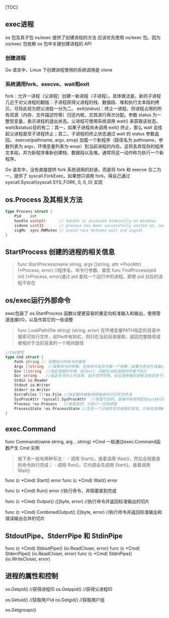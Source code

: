 [TOC]

## exec进程
os 包及其子包 os/exec 提供了创建进程的方法
应该优先使用 os/exec 包。因为 os/exec 包依赖 os 包中关键创建进程的 API


### 创建进程
Go 语言中，Linux 下创建进程使用的系统调用是 clone


### 系统调用fork、execve、wait和exit
fork：允许一进程（父进程）创建一新进程（子进程）。具体做法是，新的子进程几近于对父进程的翻版：子进程获得父进程的栈、数据段、堆和执行文本段的拷贝。可将此视为把父进程一分为二。
exit(status)：终止一进程，将进程占用的所有资源（内存、文件描述符等）归还内核，交其进行再次分配。参数 status 为一整型变量，表示进程的退出状态。父进程可使用系统调用 wait() 来获取该状态。
wait(&status)目的有二：其一，如果子进程尚未调用 exit() 终止，那么 wait 会挂起父进程直至子进程终止；其二，子进程的终止状态通过 wait 的 status 参数返回。
execve(pathname, argv, envp) 加载一个新程序（路径名为 pathname，参数列表为 argv，环境变量列表为 envp）到当前进程的内存。这将丢弃现存的程序文本段，并为新程序重新创建栈、数据段以及堆。通常将这一动作称为执行一个新程序。

Go 语言中，没有直接提供 fork 系统调用的封装，而是将 fork 和 execve 合二为一，提供了 syscall.ForkExec。如果想只调用 fork，得自己通过 syscall.Syscall(syscall.SYS_FORK, 0, 0, 0) 实现


## os.Process 及其相关方法
```go
type Process struct {
	Pid    int
	handle uintptr      // handle is accessed atomically on Windows
	isdone uint32       // process has been successfully waited on, non zero if true
	sigMu  sync.RWMutex // avoid race between wait and signal
}
```

## StartProcess 创建的进程的相关信息
>func StartProcess(name string, argv []string, attr *ProcAttr) (*Process, error)   //程序名、命令行参数、属性
>func FindProcess(pid int) (*Process, error)通过 pid 查找一个运行中的进程。即使 pid 对应的进程不存在


## os/exec运行外部命令
exec包装了 os.StartProcess 函数以便更容易的重定向标准输入和输出，使用管道连接I/O，以及作其它的一些调整

>func LookPath(file string) (string, error)
>在环境变量PATH指定的目录中搜索可执行文件，如file中有斜杠，则只在当前目录搜索。返回完整路径或者相对于当前目录的一个相对路径

```go
//Cmd类型
type Cmd struct {
    Path string // 将要执行的命令的路径
    Args []string  //保管命令的参数，包括命令名作为第一个参数；如果为空切片或者nil，相当于无参数命令
    Env []string  //指定进程的环境，如为nil，则是在当前进程的环境下执行
    Dir string    //指定命令的工作目录。如为空字符串，会在调用者的进程当前目录下执行
    Stdin io.Reader
    Stdout io.Writer
    Stderr io.Writer
    ExtraFiles []*os.File //指定额外被新进程继承的已打开文件流
    SysProcAttr *syscall.SysProcAttr  //保管可选的、各操作系统特定的sys执行属性
    Process *os.Process   //是底层的，只执行一次的进程
    ProcessState *os.ProcessState //包含一个已经存在的进程的信息，只有在调用Wait或Run后才可用
}
``` 

## exec.Command
func Command(name string, arg ...string) *Cmd
一般通过exec.Command函数产生 Cmd 实例

>接下来一般有两种写法：
    - 调用 Start()，接着调用 Wait()，然后会阻塞直到命令执行完成；
    - 调用 Run()，它内部会先调用 Start()，接着调用 Wait()
 
 func (c *Cmd) Start() error
 func (c *Cmd) Wait() error
 
 func (c *Cmd) Run() error  //执行命令，并阻塞直到完成
 
 func (c *Cmd) Output() ([]byte, error)   //执行命令并返回标准输出的切片
 
 func (c *Cmd) CombinedOutput() ([]byte, error) //执行命令并返回标准输出和错误输出合并的切片
 
 
 ## StdoutPipe、StderrPipe 和 StdinPipe
 func (c *Cmd) StdoutPipe() (io.ReadCloser, error)
 func (c *Cmd) StderrPipe() (io.ReadCloser, error)
 func (c *Cmd) StdinPipe() (io.WriteCloser, error)
 
 
 
 ## 进程的属性和控制
 os.Getpid()    //获得进程ID 
 os.Getppid()   //获得父进程ID
 
 os.Getuid()  //获取用户id
 os.Getgid()  //获取用户组
 
 os.Getgroups()
